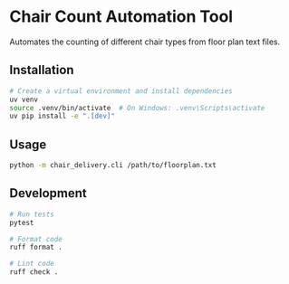 # Chair Count Automation Tool

Automates the counting of different chair types from floor plan text files.

## Installation

```bash
# Create a virtual environment and install dependencies
uv venv
source .venv/bin/activate  # On Windows: .venv\Scripts\activate
uv pip install -e ".[dev]"
```

## Usage

```bash
python -m chair_delivery.cli /path/to/floorplan.txt
```

## Development

```bash
# Run tests
pytest

# Format code
ruff format .

# Lint code
ruff check .
```